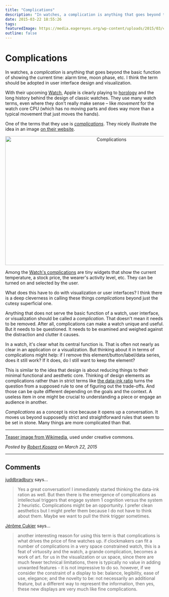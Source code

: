 ```yaml
---
title: "Complications"
description: "In watches, a complication is anything that goes beyond the basic function of showing the current time: alarm time, moon phase, etc.  I think the term should be adopted in user interface design and visualization."
date: 2015-03-22 18:55:26
tags: 
featuredImage: https://media.eagereyes.org/wp-content/uploads/2015/03/complications-teaser.jpg
outline: false
---
```


# Complications

In watches, a <em>complication</em> is anything that goes beyond the basic function of showing the current time: alarm time, moon phase, etc.  I think the term should be adopted in user interface design and visualization.

With their upcoming <a href="http://www.apple.com/watch/">Watch</a>, Apple is clearly playing to <a href="http://en.wikipedia.org/wiki/Horology">horology</a> and the long history behind the design of classic watches. They use many watch terms, even where they don't really make sense – like <em>movement</em> for the watch core CPU (which has no moving parts and does way more than a typical movement that just moves the hands).

One of the terms that they use is <a href="http://en.wikipedia.org/wiki/Complication_(horology)"><em>complications</em></a>. They nicely illustrate the idea in an image <a href="http://www.apple.com/watch/timekeeping/">on their website</a>.

<p align="center"><img class="aligncenter size-medium wp-image-8739" src="https://media.eagereyes.org/wp-content/uploads/2015/03/complications.png" alt="Complications" width="660" height="410" /></p>

Among the <a href="http://www.apple.com/watch/timekeeping/#complications">Watch's complications</a> are tiny widgets that show the current temperature, a stock price, the wearer's activity level, etc. They can be turned on and selected by the user.

What does this have to do with visualization or user interfaces? I think there is a deep cleverness in calling these things <em>complications</em> beyond just the cutesy superficial one.

Anything that does not serve the basic function of a watch, user interface, or visualization should be called a <em>complication</em>. That doesn't mean it needs to be removed. After all, complications can make a watch unique and useful. But it needs to be questioned. It needs to be examined and weighed against the distraction and clutter it causes.

In a watch, it's clear what its central function is. That is often not nearly as clear in an application or a visualization. But thinking about it in terms of complications might help: if I remove this element/button/label/data series, does it still work? If it does, do I still want to keep the element?

This is similar to the idea that design is about reducing things to their minimal functional and aesthetic core. Thinking of design elements as complications rather than in strict terms like <a href="/blog/2013/definition-chart-junk">the data-ink ratio</a> turns the question from a supposed rule to one of figuring out the  trade-offs. And those can be quite different depending on the goals and the context. A useless item in one might be crucial to understanding a piece or engage an audience in another.

<em>Complications</em> as a concept is nice because it opens up a conversation. It moves us beyond supposedly strict and straightforward rules that seem to be set in stone. Many things are more complicated than that.

<hr />

<a href="http://commons.wikimedia.org/wiki/File:Greubel_Forsey_Invention_Piece_1.jpg">Teaser image from Wikimedia</a>, used under creative commons.


_Posted by <a href="/about">Robert Kosara</a> on March 22, 2015_


<aside class="comments">

---
## Comments

<a href="http://gravatar.com/juddbradbury" rel="nofollow noopener" target="_blank">juddbradbury</a> says…
>	Yes a great conversation! I immediately started thinking the data-ink ration as well. But then there is the emergence of complications as intellectual triggers that engage system 1 cognition versus the system 2 heuristic. Complications might be an opportunity. I prefer clean aesthetics but I might prefer them because I do not have to think about them. Maybe we want to pull the think trigger sometimes.

<a href="http://www.facebook.com/662722923" rel="nofollow noopener" target="_blank">Jérôme Cukier</a> says…
>	another interesting reason for using this term is that complications is what drives the price of fine watches up. if clockmakers can fit a number of complications in a very space constrained watch, this is a feat of virtuosity and the watch, a grande complication, becomes a work of art. for us in the visualization or ux space, since there are much fewer technical limitations, there is typically no value in adding unwanted features - it is not impressive to do so. however, if we consider the constraint of a display to be: balance, legibility, ease of use, elegance; and the novelty to be: not necessarily an additional feature, but a different way to represent the information, then yes, these new displays are very much like fine complications.

</aside>

